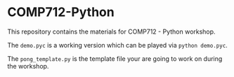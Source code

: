 # COMP712-Python

This repository contains the materials for COMP712 - Python workshop.

The `demo.pyc` is a working version which can be played via `python demo.pyc`.

The `pong_template.py` is the template file your are going to work on during the workshop.
